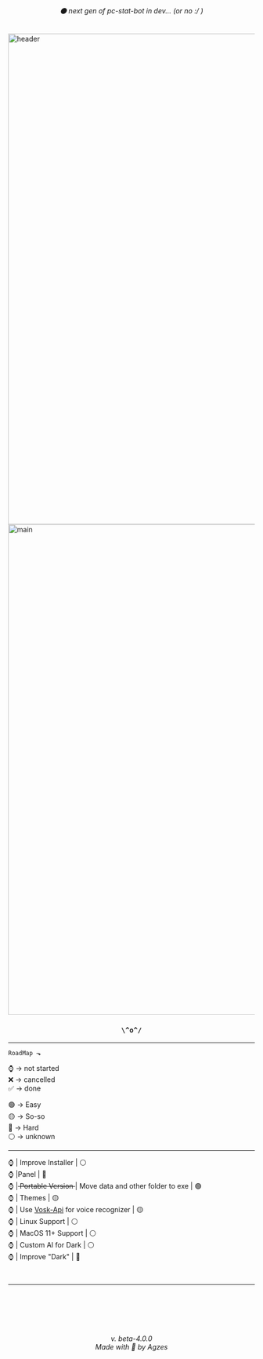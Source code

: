 
<h6 align="center">⚫ next gen of pc-stat-bot in dev... (or no :/ )</h6>

<a href="https://agzes.netlify.app/pc-stat-bot/" target="_blank" width="1000">
   <img src="https://github.com/Agzes/Pc-Stat-Bot/blob/main/ReadMe/header-pc-stat-bot.png" width="1000" alt="header"/>
</a>
<a href="https://github.com/Agzes/Pc-Stat-Bot/releases" target="_blank" width="1000">
   <img src="https://github.com/Agzes/Pc-Stat-Bot/blob/main/ReadMe/pc-stat-bot.png" width="1000" alt="main"/>
</a>



<h3 align="center">  

`\^o^/`

</h3>


---

``` 
RoadMap ⬎
```
⌚ -> not started \
❌ -> cancelled \
✅ -> done 

🟢 -> Easy \
🟡 -> So-so \
🔴 -> Hard \
⚪ -> unknown 

---

⌚ | Improve Installer | ⚪ \
 ⌚ |Panel | 🔴 \
⌚ |<s> Portable Version  </s> | Move data and other folder to exe | 🟢 \
⌚ | Themes | 🟡 \
⌚ | Use [Vosk-Api](https://github.com/alphacep/vosk-api) for voice recognizer | 🟡 \
⌚ | Linux Support | ⚪ \
⌚ | MacOS 11+ Support | ⚪ \
⌚ | Custom AI for Dark | ⚪ \
⌚ | Improve "Dark" | 🔴 
```
 
```


---



<br><br><br><br>
<h6 align="center">v. beta-4.0.0 <br> Made with 💟 by Agzes</h6>
